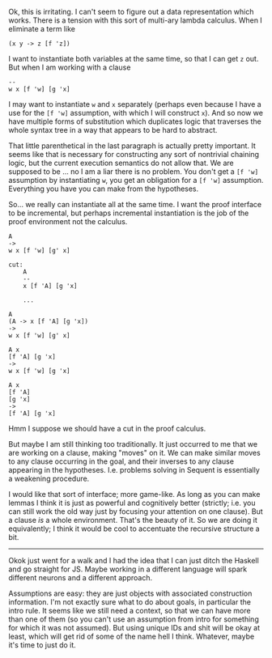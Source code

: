 Ok, this is irritating. I can't seem to figure out a data representation which
works.  There is a tension with this sort of multi-ary lambda calculus.  When I
eliminate a term like

    (x y -> z [f 'z])

I want to instantiate both variables at the same time, so that I can get `z`
out.  But when I am working with a clause

    --
    w x [f 'w] [g 'x]

I may want to instantiate `w` and `x` separately (perhaps even because I have a
use for the `[f 'w]` assumption, with which I will construct `x`).  And so now
we have multiple forms of substitution which duplicates logic that
traverses the whole syntax tree in a way that appears to be hard to abstract.

That little parenthetical in the last paragraph is actually pretty important. It
seems like that is necessary for constructing any sort of nontrivial chaining
logic, but the current execution semantics do not allow that.  We are supposed
to be ... no I am a liar there is no problem.  You don't get a `[f 'w]`
assumption by instantiating `w`, you get an obligation for a `[f 'w]`
assumption.  Everything you have you can make from the hypotheses.

So... we really can instantiate all at the same time.  I want the proof
interface to be incremental, but perhaps incremental instantiation is the job
of the proof environment not the calculus.

    A
    ->
    w x [f 'w] [g' x]

    cut:
        A
        --
        x [f 'A] [g 'x]

        ...

    A
    (A -> x [f 'A] [g 'x])
    ->
    w x [f 'w] [g' x]

    A x
    [f 'A] [g 'x]
    ->
    w x [f 'w] [g 'x]

    A x
    [f 'A]
    [g 'x]
    ->
    [f 'A] [g 'x]

Hmm I suppose we should have a cut in the proof calculus.

But maybe I am still thinking too traditionally. It just occurred to me that we
are working on a clause, making "moves" on it.  We can make similar moves to any
clause occurring in the goal, and their inverses to any clause appearing in the
hypotheses.  I.e. problems solving in Sequent is essentially a weakening
procedure.

I would like that sort of interface; more game-like.  As long as you can make
lemmas I think it is just as powerful and cognitively better (strictly; i.e. you
can still work the old way just by focusing your attention on one clause). But a
clause *is* a whole environment.  That's the beauty of it.  So we are doing it
equivalently; I think it would be cool to accentuate the recursive structure a bit.

-----

Okok just went for a walk and I had the idea that I can just ditch the Haskell
and go straight for JS.  Maybe working in a different language will spark
different neurons and a different approach.

Assumptions are easy: they are just objects with associated construction
information.  I'm not exactly sure what to do about goals, in particular the
intro rule. It seems like we still need a context, so that we can have more than
one of them (so you can't use an assumption from intro for something for which
it was not assumed). But using unique IDs and shit will be okay at least, which
will get rid of some of the name hell I think.  Whatever, maybe it's time to
just do it.

